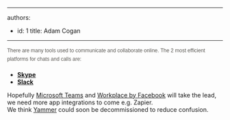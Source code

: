 

---
authors:
  - id: 1
    title: Adam Cogan
---




<span class='intro'> <p style="margin-bottom&#58;17px;color&#58;#585651;font-family&#58;verdana, arial, sans-serif;font-size&#58;12px;line-height&#58;19.8px;">​​There are many tools used to communicate and collaborate online.&#160;<span style="line-height&#58;19.8px;">The 2 most efficient platforms for chats and calls&#160;are&#58;​​​</span></p>  </span>

<ul><li>
      <a href="https&#58;//www.skype.com/" target="_blank"><b>Skype</b></a><br></li><li>
      <b><a href="https&#58;//slack.com/" target="_blank">Slack​</a></b><br></li></ul><div>Hopefully&#160;<a href="https&#58;//teams.microsoft.com/">Microsoft Teams</a>&#160;and&#160;<a href="https&#58;//workplace.fb.com/">Workplace by Facebook</a>&#160;will take the lead, we need more app integrations to come e.g. Zapier.</div><div>We think <a href="https&#58;//www.yammer.com/">Yammer​</a>&#160;could soon be decommissioned to reduce confusion.<br><br></div>


